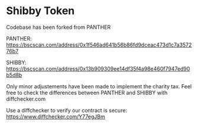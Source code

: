 # Shibby Token

Codebase has been forked from PANTHER

PANTHER: https://bscscan.com/address/0x1f546ad641b56b86fd9dceac473d1c7a357276b7

SHIBBY: https://bscscan.com/address/0x13b909309ee14df35f4a98e460f7947ed90b5d8b

Only minor adjustements have been made to implement the charity tax. Feel free to check the differences between PANTHER and SHIBBY with diffchecker.com 

Use a diffchecker to verify our contract is secure:
https://www.diffchecker.com/Y77egJBm




